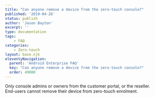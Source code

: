 ```yaml
---
title: "Can anyone remove a device from the zero-touch console?"
published: '2019-04-26'
status: publish
author: 'Jason Bayton'
excerpt: ''
type: documentation
tags: 
    - FAQ
categories:
    - Zero-touch
layout: base.njk
eleventyNavigation:
  parent: 'Android Enterprise FAQ'
  key: "Can anyone remove a device from the zero-touch console?"
  order: 49000
--- 
```

Only console admins or owners from the customer portal, or the reseller. End-users cannot remove their device from zero-touch enrolment.


